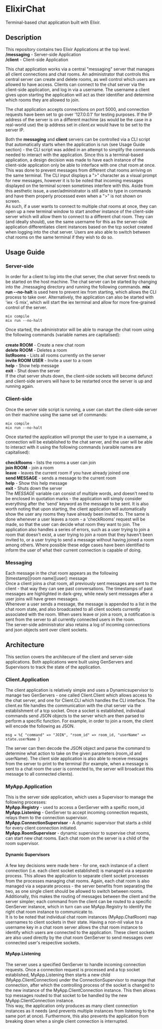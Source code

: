 # ElixirChat
Terminal-based chat application built with Elixir.

## Description
This repository contains two Elixir Applications at the top level. </br>
  **/messaging** - Server-side Application </br>
  **/client** - Client-side Application </br>

This chat application works via a central "messaging" server that manages all client connections and chat rooms. An administrator that controls this 
central server can create and delete rooms, as well control which users are allowed to have access. Clients can connect to the chat server via the client-side
application, and log in via a username. The username a client gives upon starting the application will act as their identifier and determine which rooms
they are allowed to join. 

The chat application accepts connections on port 5000, and connection requests have been set to go over '127.0.0.1' for testing purposes. If the IP address of the server is on a different machine (as would be the case in a real-world use) the ip address set in *client.ex* would have to be set to the server IP.

Both the **messaging** and **client** servers can be controlled via a CLI script that automatically starts when the application is run (see Usage Guide section) - the CLI script was added in an attempt to simplify the commands needed to interact with the application. Since this is a terminal-based application, a design decision was made to have each instance of the client-side application only be able to interface with one chat room at once. This was done to prevent messages from different chat rooms arriving on the same terminal. The CLI input displays a ">" character as a visual prompt for new messages, however it is to be noted that incoming messages displayed on the terminal screen sometimes interfere with this. Aside from this aesthetic issue, a user/administrator is still able to type in commands and have them properly processed even when a ">" is not shown on screen. </br>
As such, if a user wants to connect to multiple chat rooms at once, they can open up a new terminal window to start another instance of the client-side server which will allow them to connect to a different chat room. They can (and ideally should), use the same username for this as the server-side application differentiates client instances based on the tcp socket created when logging into the chat server. Users are also able to switch between chat rooms on the same terminal if they wish to do so. 

## Usage Guide
### Server-side
In order for a client to log into the chat server, the chat server first needs to be started on the host machine. The chat server can be started by changing into the ./messaging directory and running the following commands. **mix run --no-halt** is used here to prevent iex from starting, which allows the CLI process to take over. Alternatively, the application can also be started with 'iex -S mix', which will start the iex terminal and allow for more fine-grained control of the server.
```
mix compile
mix run --no-halt
```
Once started, the administrator will be able to manage the chat room using the following commands (variable names are capitalised): </br> </br>
      **create ROOM**         - Create a new chat room </br>
      **delete ROOM**         - Deletes a room </br>
      **listRooms**           - Lists all rooms currently on the server </br>
      **invite ROOM USER**    - Invite a user to a room </br>
      **help**                - Show help message </br>
      **exit**                - Shut down the server </br>
If the chat server shuts down, the client-side sockets will become defunct and client-side servers will have to be restarted once the server is up and running again.

### Client-side
Once the server side script is running, a user can start the client-side server on their machine using the same set of commands:
```
mix compile
mix run --no-halt
```
Once started the application will prompt the user to type in a username, a connection will be established to the chat server, and the user will be able to interact with it using the following commands (varaible names are capitalised): </br> </br>
      **checkRooms**          - lists the rooms a user can join </br>
      **join ROOM**           - join a room </br>
      **leave**               - leaves the current room if you have already joined one </br>
      **send MESSAGE**        - sends a message to the current room </br>
      **help**                - Show this help message </br>
      **exit**                - Shuts down the server </br>
The *MESSAGE* variable can consist of multiple words, and doesn't need to be enclosed in quotation marks - the application will simply consider everything after the 'send' keyword as the message to be sent. It is also worth noting that upon starting, the client application will automatically show the user any rooms they have already been invited to. The same is done whenever a user leaves a room - a 'checkRooms' request will be made, so that the user can decide what room they want to join. The application also handles a series of errors, such as a user trying to join a room that doesn't exist, a user trying to join a room that they haven't been invited to, or a user trying to send a message without having joined a room among others. Where possible these edge cases have been identified to inform the user of what their current connection is capable of doing. 

### Messaging
Each message in the chat room appears as the following </br>
[timestamp][room name][user]: message </br>
Once a client joins a chat room, all previously sent messages are sent to the client - that way they can see past conversations. The timestamps of past messages are highlighted in dark-grey, while newly sent messages after a user joins will have green messages. </br>
Whenever a user sends a message, the message is appended to a list in the chat room state, and also broadcasted to all client sockets currently associated with the room. When users leave or join a room, a notification is sent from the server to all currently connected users in the room. </br> 
The server-side administrator also retains a log of incoming connections and json objects sent over client sockets. 

## Architecture
This section covers the architecure of the client and server-side applications. Both applications were built using GenServers and Supervisors to track the state of the application. 
### Client.Application
The client application is relatively simple and uses a Dynamicsupervisor to manage two GenServers - one called Client.Client which allows access to the chat server, and one for Client.CLI which handles the CLI interface. The client.ex file handles the communication with the chat server via the establishment of a tcp socket. Once a socket is established, individual commands send JSON objects to the server which are then parsed to perform a specific function. For example, in order to join a room, the client will encode the following as JSON.
```
msg = %{ "command" => "JOIN", "room_id" => room_id, "userName" => state.userName }
```
The server can then decode the JSON object and parse the command to determine what action to take on the given parameters (room_id and userName). The client side application is also able to receive messages from the server to print to the terminal (for example, when a message is sent to a chat room the user is connected to, the server will broadcast this message to all connected clients). 

### MyApp.Application
This is the server side application, which uses a Supervisor to manage the following processes: </br>
  **MyApp.Registry** - used to access a GenServer with a speific room_id </br>
  **MyApp.Listening** - GenServer to accept incoming connection requests, relays them to the connection supervisor. </br>
  **MyApp.ConnectionSupervisor** - A dynamic supervisor that starts a child for every client connection initiated. </br>
  **MyApp.RoomSupervisor** - dynamic supervisor to supervise chat rooms, can start new chat rooms. Each chat room on the server is
  a child of the room supervisor. </br>

#### Dynamic Supervisors
A few key decisions were made here - for one, each instance of a client connection (i.e. each client socket established) is managed via a separate process. This allows      the application to separate client socket processes from the processes managing chat rooms. Again, each chat room is also managed via a separate process - the server benefits from separating the two, as one single client should be allowed to switch between rooms. Additionally, this makes the routing of messages between the client and the server simpler; each command from the client can be routed to a specific GenServer instance, which in turn can use MyApp.Registry to identify the right chat room instance to communicate to. </br>
It is to be noted that individual chat room instances (MyApp.ChatRoom) map usernames to client sockets in their state. Having a non-nil value to a username key in a chat room server allows the chat room instance to identify which users are connected to the application. These client sockets are also used directly by the chat room GenServer to send messages over connected user's respective sockets. 

#### MyApp.Listening
The server uses a specified GenServer to handle incoming connection requests. Once a connection request is processed and a tcp socket established, MyApp.Listening then starts a new child (MyApp.ClientConnection) under the ConnectionSupervisor to manage that connection, after which the controlling process of the socket is changed to the new instance of the MyApp.ClientConnection instance. This then allows tcp messages routed to that socket to be handled by the new MyApp.ClientConnection instance. </br>
This way, the application only produces as many client connection instances as it needs (and prevents multiple instances from listening to the same port at once). Furthermore, this also prevents the application from breaking down when a single client connection is interrupted. 















